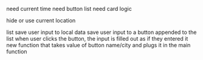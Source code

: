need current time
need button list
need card logic

hide or use current location

list
save user input to local data
save user input to a button appended to the list
when user clicks the button, the input is filled out as if they entered it new
function that takes value of button name/city and plugs it in the main function
